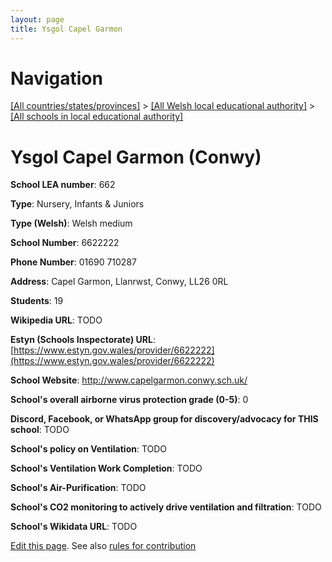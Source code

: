 ```yaml
---
layout: page
title: Ysgol Capel Garmon
---
```

# Navigation

[[All countries/states/provinces]](../../..) > [[All Welsh local educational authority]](../..) > [[All schools in local educational authority]](..)

# Ysgol Capel Garmon (Conwy)

**School LEA number**: 662

**Type**: Nursery, Infants & Juniors

**Type (Welsh)**: Welsh medium

**School Number**: 6622222

**Phone Number**: 01690 710287

**Address**: Capel Garmon, Llanrwst, Conwy, LL26 0RL

**Students**: 19

**Wikipedia URL**: TODO

**Estyn (Schools Inspectorate) URL**: [https://www.estyn.gov.wales/provider/6622222](https://www.estyn.gov.wales/provider/6622222)

**School Website**: http://www.capelgarmon.conwy.sch.uk/

**School's overall airborne virus protection grade (0-5)**: 0

**Discord, Facebook, or WhatsApp group for discovery/advocacy for THIS school**: TODO

**School's policy on Ventilation**: TODO

**School's Ventilation Work Completion**: TODO

**School's Air-Purification**: TODO

**School's CO2 monitoring to actively drive ventilation and filtration**: TODO

**School's Wikidata URL**: TODO




[Edit this page](https://github.com/ventilate-schools/Wales/edit/prif/./Conwy/Ysgol_Capel_Garmon.md). See also [rules for contribution](../../../contribution-rules/)
